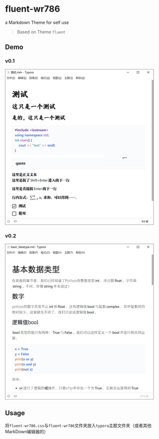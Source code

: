 # fluent-wr786
 a Markdown Theme for self use

> Based on Theme `fluent`

## Demo

### v0.1

<img src="./ScreenShots/demo.png" alt="./ScreenShots/demo.png" style="zoom:50%;" />

### v0.2

<img src="./ScreenShots/demo2.png" alt="./ScreenShots/demo2.png" style="zoom:50%;" />

## Usage

将`fluent-wr786.css`与`fluent-wr786`文件夹放入`typora`主题文件夹（或者其他MarkDown编辑器的）